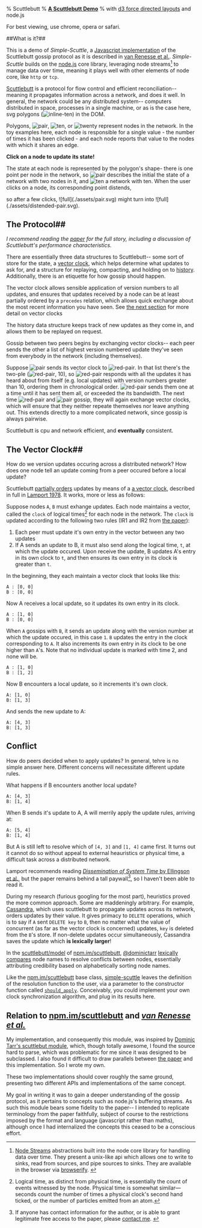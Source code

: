 % Scuttlebutt
% **[A Scuttlebutt Demo][scuttlebutt]**
% with [d3 force directed layouts](https://github.com/mbostock/d3/wiki/Force-Layout) and node.js

<aside class="admonition">For best viewing, use chrome, opera or safari.</aside>

##What is it?##

This is a demo of *Simple-Scuttle*, a [Javascript implementation][simple-scuttle]
of the Scuttlebutt gossip protocol as it is described in [van Renesse et
al.][scuttlebutt].  *Simple-Scuttle* builds on the
[node.js](http://nodejs.org/) core library, leveraging node streams[^stream] to
manage data over time, meaning it plays well with other elements of node
core, like `http` or `tcp`.

[Scuttlebutt][scuttlebutt] is a protocol for flow control and efficient
reconciliation-- meaning it propagates information across a network, and does
it well. In general, the network could be any distributed system-- computers
distributed in space, processes in a single machine, or as is the case here,
svg polygons (![inline-ten](./assets/ten.svg)) in the DOM.

Polygons, ![pair](./assets/pair.svg), ![ten](./assets/ten.svg), or
![twenty](./assets/twenty.svg) represent nodes in the network. In the toy
examples here, each node is responsible for a single value - the number of
times it has been clicked - and each node reports that value to the nodes with
which it shares an edge.

**Click on a node to update its state!**

The state at each node is represented by the polygon's shape- there is one
point per node in the network, so ![pair](./assets/pair.svg) describes the
initial the state of a network with two nodes in it, and
![ten](./assets/ten.svg) a network with ten. When the user clicks on a node,
its corresponding point distends, 

<aside class=inline>so after a few clicks, ![full](./assets/pair.svg) might turn into ![full](./assets/distended-pair.svg).</aside>

## The Protocol##

*I recommend reading the [paper][scuttlebutt] for the full story, including a
discussion of Scuttlebutt's performance characteristics.*

There are essentially three data structures to Scuttlebutt-- some sort of store
for the state, a [vector clock](http://npm.im/vector-clock-class),  which helps
determine what updates to ask for, and a structure for replaying, compacting,
and holding on to
[history](https://github.com/AWinterman/simple-scuttle/blob/master/lib/history.js).
Additionally, there is an etiquette for how gossip should happen.

The vector clock allows sensible application of version numbers to all updates,
and ensures that updates received by a node can be at least partially ordered
by a `precedes` relation, which allows quick exchange about the most recent
information you have seen. See [the next section](#the-vector-clock) for more
detail on vector clocks

The history data structure keeps track of new updates as they come in, and
allows them to be replayed on request.

Gossip between two peers begins by exchanging vector clocks-- each peer sends
the other a list of highest version numbered update they've seen from everybody
in the network (including themselves). 

Suppose ![pair](./assets/pair.svg) sends its vector clock to
![red-pair](./assets/red-pair.svg). In that list there's the two-ple
(![red-pair](./assets/red-pair.svg), 10), so ![red-pair](./assets/red-pair.svg)
responds with all the updates it has heard about from itself (e.g. local
updates) with version numbers greater than 10, ordering them in chronological order.
![red-pair](./assets/red-pair.svg) sends them one at a time until it has sent them
all, or exceeded the its bandwidth. The next time
![red-pair](./assets/red-pair.svg) and ![pair](./assets/pair.svg)  gossip, they will
again exchange vector clocks, which will ensure that they neither repeate
themselves nor leave anything out. This extends directly to a more complicated
network, since gossip is always pairwise.

Scuttlebutt is cpu and network efficient, and **eventually** consistent.

## The Vector Clock##

How do we version updates occuring across a distributed network? How does one
node tell an update coming from a peer occured before a local update?

Scuttlebutt [partially orders](partial-ordering) updates by means of a [a vector
clock][vector clock], described in full in [Lamport 1978][vector clock]. It
works, more or less as follows:

Suppose nodes `A`, `B` must exhange updates. Each node maintains a vector,
called the `clock` of logical times[^logical-time] for each node in the
network. The `clock` is updated according to the following two rules (IR1 and
IR2 from [the paper][vector clock]):

1. Each peer must update it's own entry in the vector between any two updates
2. If A sends an update to B, it must also send along the logical time, `t`, at
   which the update occured.  Upon receive the update, B updates A's entry in
   its own clock to `t`, and then ensures its own entry in its clock is greater
   than `t`.

In the beginning, they each maintain a vector clock that looks like this:

```
A : [0, 0] 
B : [0, 0]
```

Now A receives a local update, so it updates its own entry in its clock.

```
A : [1, 0] 
B : [0, 0]
```

When `A` gossips with `B`, it sends an update along with the version number at
which the update occured, in this case `1`. `B` updates the entry in the clock
corresponding to `A`. It also increments its own entry in its clock to be one
higher than `A`'s. Note that no individual update is marked with time 2, and
none will be.

```
A : [1, 0] 
B : [1, 2] 
```

Now B encounters a local update, so it increments it's own clock.


```
A: [1, 0] 
B: [1, 3]
```

And sends the new update to A:

```
A: [4, 3]
B: [1, 3]
```

## Conflict

How do peers decided when to apply updates? In general, tehre is no simple
answer here. Different concerns will necessitate different update rules.

What happens if B encounters another local update?

```
A: [4, 3] 
B: [1, 4]
```

When B sends it's update to A,  A will merrily apply the update rules, arriving
at:

```
A: [5, 4]
B: [1, 4]
```

But A is still left to resolve which of `[4, 3]` and `[1, 4]` came first. It
turns out it cannot do so without appeal to external heauristics or physical
time, a difficult task across a distributed network. 

Lamport recommends reading [*Dissemination of System Time* by Ellingson et
al.][system time], but the paper remains behind a tall paywall[^system-time], so I haven't
been able to read it.


During my research (furious googling for the most part), heuristics proved the
more common approach. Some are maddeningly arbitrary. For example,
[Cassandra][], which uses scuttlebutt to propagate updates across its
network, orders updates by their value. It gives primacy to `DELETE`
operations, which is to say if `A` sent `DELETE key` to `B`, then no matter what the
value of concurrent (as far as the vector clock is concerned) updates, `key` is deleted from the `B`'s store. If non-delete updates occur simultaneously, Cassandra saves the update which **is lexically larger**!  

In the
[scuttlebutt/model](https://github.com/dominictarr/scuttlebutt/blob/master/model.js)
of [npm.im/scuttlebutt][], [\@dominictarr][dominic] [lexically
compares][dominic-resolve] node names to resolve conflicts between nodes,
essentially attributing credibility based on alphabetically sorting node
names.

Like the [npm.im/scuttlebutt][] base class, [simple-scuttle][] leaves the
definition of  the resolution function to the user, via a parameter to the
constructor function called
[`should_apply`](https://github.com/AWinterman/simple-scuttle#constructor).
Conceivably, you could implement your own clock synchronization algorithm, and
plug in its results here.

## Relation to [npm.im/scuttlebutt][] and [*van Renesse et al.*][scuttlebutt]

My implementation, and consequently this module,  was inspired by [Dominic
Tarr's scuttlebut module][npm.im/scuttlebutt], which, though totally awesome, I
found the source hard to parse, which was problematic for me since it was designed to be subclassed. I also found it difficult to draw parallels between [the paper][scuttlebutt] and this implementation. So I wrote my own.

These two implementations should cover roughly the same ground, presenting two
different APIs and implementations of the same concept.

My goal in writing it was to gain a deeper understanding of the gossip
protocol, as it pertains to concepts such as node.js's buffering streams. As
such this module bears some fidelity to the paper--
I intended to replicate terminology from the paper faithfully, subject of
course to the restrictions imposed by the format and language (javascript
rather than maths), although once I had internalized the concepts this ceased
to be a conscious effort.

[^stream]: [Node Streams][node streams] abstractions built into the node core
library for handling data over time. They present a unix-like api which allows
one to write to sinks, read from sources, and pipe sources to sinks. They are
available in the browser via [browserify][].&nbsp;

[^logical-time]: Logical time, as distinct from physical time, is essentially
the count of events witnessed by the node. Physical time is somewhat
similar&mdash; seconds count the number of times a physical clock's second hand
ticked, or the number of particles emitted from an atom. 

[^system-time]: If anyone has contact information for the author, or is able to
grant legitimate free access to the paper, please [contact
me](https://twitter.com/andywinterman).&nbsp;

[cassandra]: https://wiki.apache.org/cassandra/FAQ#clocktie
[dominic]: https://github.com/dominictarr
[dominic-resolve]: https://github.com/dominictarr/scuttlebutt/blob/master/util.js#L29-L36
[scuttlebutt]: http://www.cs.cornell.edu/home/rvr/papers/flowgossip.pdf
[npm.im/scuttlebutt]: http://npmjs.org/scuttlebutt
[simple-scuttle]: https://github.com/awinterman/simple-scuttle 
[conflict-resolution]: ./conflict.html
[vector clock]: http://research.microsoft.com/en-us/um/people/lamport/pubs/time-clocks.pdf
[system time]: http://ieeexplore.ieee.org/xpl/login.jsp?tp=&arnumber=1091674&url=http%3A%2F%2Fieeexplore.ieee.org%2Fxpls%2Fabs_all.jsp%3Farnumber%3D1091674
[node streams]: http://nodejs.org/api/stream.html
[browserify]: http://browserify.org/
[partial-ordering]: http://en.wikipedia.org/wiki/Partially_ordered_set

